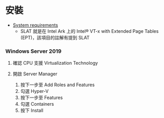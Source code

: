 # 安裝

- [System requirements](https://docs.docker.com/desktop/install/windows-install/#system-requirements)
   - SLAT 就是在 Intel Ark 上的 Intel® VT-x with Extended Page Tables (EPT)，該項目的註解有提到 SLAT


### Windows Server 2019

1. 確認 CPU 支援 Virtualization Technology

1. 開啟 Server Manager
   1. 按下一步至 Add Roles and Features
   1. 勾選 Hyper-V
   1. 按下一步至 Features
   1. 勾選 Containers
   1. 按下 Install

